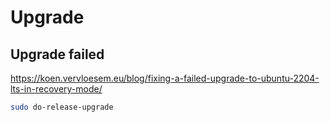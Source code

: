 # Upgrade

## Upgrade failed
https://koen.vervloesem.eu/blog/fixing-a-failed-upgrade-to-ubuntu-2204-lts-in-recovery-mode/
```sh
sudo do-release-upgrade
```
